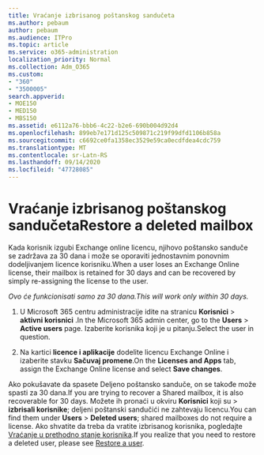 ```yaml
---
title: Vraćanje izbrisanog poštanskog sandučeta
ms.author: pebaum
author: pebaum
ms.audience: ITPro
ms.topic: article
ms.service: o365-administration
localization_priority: Normal
ms.collection: Adm_O365
ms.custom:
- "360"
- "3500005"
search.appverid:
- MOE150
- MED150
- MBS150
ms.assetid: e6112a76-bbb6-4c22-b2e6-690b004d92d4
ms.openlocfilehash: 899eb7e171d125c509871c219f99dfd1106b858a
ms.sourcegitcommit: c6692ce0fa1358ec3529e59ca0ecdfdea4cdc759
ms.translationtype: MT
ms.contentlocale: sr-Latn-RS
ms.lasthandoff: 09/14/2020
ms.locfileid: "47728085"
---
```

# <a name="restore-a-deleted-mailbox"></a><span data-ttu-id="b951e-102">Vraćanje izbrisanog poštanskog sandučeta</span><span class="sxs-lookup"><span data-stu-id="b951e-102">Restore a deleted mailbox</span></span>

<span data-ttu-id="b951e-103">Kada korisnik izgubi Exchange online licencu, njihovo poštansko sanduče se zadržava za 30 dana i može se oporaviti jednostavnim ponovnim dodeljivanjem licence korisniku.</span><span class="sxs-lookup"><span data-stu-id="b951e-103">When a user loses an Exchange Online license, their mailbox is retained for 30 days and can be recovered by simply re-assigning the license to the user.</span></span>
  
 <span data-ttu-id="b951e-104">*Ovo će funkcionisati samo za 30 dana.*</span><span class="sxs-lookup"><span data-stu-id="b951e-104">*This will work only within 30 days.*</span></span>  
  
1. <span data-ttu-id="b951e-105">U Microsoft 365 centru administracije idite na stranicu **Korisnici** \> **aktivni korisnici** .</span><span class="sxs-lookup"><span data-stu-id="b951e-105">In the Microsoft 365 admin center, go to the **Users** \> **Active users** page.</span></span> <span data-ttu-id="b951e-106">Izaberite korisnika koji je u pitanju.</span><span class="sxs-lookup"><span data-stu-id="b951e-106">Select the user in question.</span></span>

2. <span data-ttu-id="b951e-107">Na kartici **licence i aplikacije** dodelite licencu Exchange Online i izaberite stavku **Sačuvaj promene**.</span><span class="sxs-lookup"><span data-stu-id="b951e-107">On the **Licenses and Apps** tab, assign the Exchange Online license and select **Save changes**.</span></span>

<span data-ttu-id="b951e-108">Ako pokušavate da spasete Deljeno poštansko sanduče, on se takođe može spasti za 30 dana.</span><span class="sxs-lookup"><span data-stu-id="b951e-108">If you are trying to recover a Shared mailbox, it is also recoverable for 30 days.</span></span> <span data-ttu-id="b951e-109">Možete ih pronaći u okviru **Korisnici** koji su \> **izbrisali korisnike**; deljeni poštanski sandučići ne zahtevaju licencu.</span><span class="sxs-lookup"><span data-stu-id="b951e-109">You can find them under **Users** \> **Deleted users**; shared mailboxes do not require a license.</span></span> <span data-ttu-id="b951e-110">Ako shvatite da treba da vratite izbrisanog korisnika, pogledajte [Vraćanje u prethodno stanje korisnika](https://docs.microsoft.com/microsoft-365/admin/add-users/restore-user).</span><span class="sxs-lookup"><span data-stu-id="b951e-110">If you realize that you need to restore a deleted user, please see [Restore a user](https://docs.microsoft.com/microsoft-365/admin/add-users/restore-user).</span></span>
  